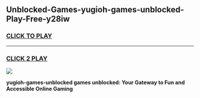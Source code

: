 
## Unblocked-Games-yugioh-games-unblocked-Play-Free-y28iw
<h3>
<a href="https://premium76.site?title=yugioh-games-unblocked&ref=15A">CLICK TO PLAY</a></h3>
<hr>

<h3>
<a href="https://premium76.site?title=yugioh-games-unblocked&ref=15A">CLICK 2 PLAY</a>
  
</h3>

<a href="https://premium76.site?title=yugioh-games-unblocked&ref=15A"><img src="https://clearcache.store/games.png"></a>


**yugioh-games-unblocked games unblocked: Your Gateway to Fun and Accessible Online Gaming**
